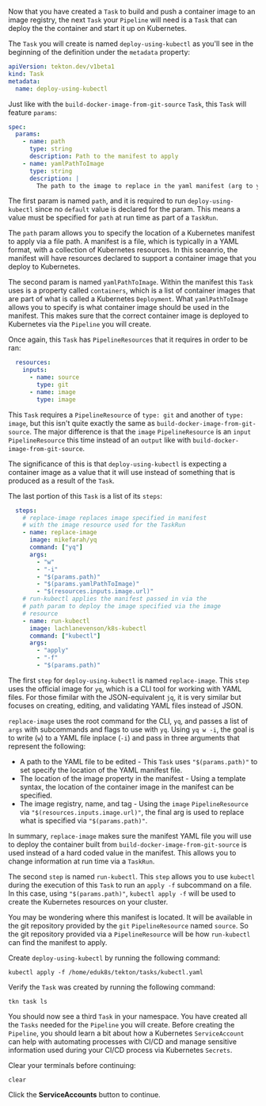 Now that you have created a `Task` to build and push a container image to an image
registry, the next `Task` your `Pipeline` will need is a `Task` that can deploy the 
the container and start it up on Kubernetes.

The `Task` you will create is named `deploy-using-kubectl` as you'll see in the beginning 
of the definition under the `metadata` property:

```yaml
apiVersion: tekton.dev/v1beta1
kind: Task
metadata:
  name: deploy-using-kubectl
```

Just like with the `build-docker-image-from-git-source` `Task`, this `Task` will feature 
`params`:

```yaml
spec:
  params:
    - name: path
      type: string
      description: Path to the manifest to apply
    - name: yamlPathToImage
      type: string
      description: |
        The path to the image to replace in the yaml manifest (arg to yq)
```

The first param is named `path`, and it is required to run `deploy-using-kubectl` since no `default` value 
is declared for the param. This means a value must be specified for `path` at run time as part of a `TaskRun`. 

The `path` param allows you to specify the location of a Kubernetes manifest to apply via a file path. A manifest 
is a file, which is typically in a YAML format, with a collection of Kubernetes resources. In this sceanrio, the manifest 
will have resources declared to support a container image that you deploy to Kubernetes. 

The second param is named `yamlPathToImage`. Within the manifest this `Task` uses is a property called `containers`, which 
is a list of container images that are part of what is called a Kubernetes `Deployment`. What `yamlPathToImage` allows you 
to specify is what container image should be used in the manifest. This makes sure that the correct container image is deployed 
to Kubernetes via the `Pipeline` you will create.

Once again, this `Task` has `PipelineResources` that it requires in order to be ran:

```yaml
  resources:
    inputs:
      - name: source
        type: git
      - name: image
        type: image
```

This `Task` requires a `PipelineResource` of `type: git` and another of `type: image`, but this isn't quite exactly 
the same as `build-docker-image-from-git-source`. The major difference is that the `image` `PipelineResource` is an 
`input` `PipelineResource` this time instead of an `output` like with `build-docker-image-from-git-source`.

The significance of this is that `deploy-using-kubectl` is expecting a container image as a value that it will use 
instead of something that is produced as a result of the `Task`.

The last portion of this `Task` is a list of its `steps`:

```yaml
  steps:
    # replace-image replaces image specified in manifest
    # with the image resource used for the TaskRun
    - name: replace-image
      image: mikefarah/yq
      command: ["yq"]
      args:
        - "w"
        - "-i"
        - "$(params.path)"
        - "$(params.yamlPathToImage)"
        - "$(resources.inputs.image.url)"
    # run-kubectl applies the manifest passed in via the 
    # path param to deploy the image specified via the image
    # resource
    - name: run-kubectl
      image: lachlanevenson/k8s-kubectl
      command: ["kubectl"]
      args:
        - "apply"
        - "-f"
        - "$(params.path)"
```

The first `step` for `deploy-using-kubectl` is named `replace-image`. This `step` uses the official image for `yq`, which 
is a CLI tool for working with YAML files. For those fimilar with the JSON-equivalent `jq`, it is very similar but focuses 
on creating, editing, and validating YAML files instead of JSON.

`replace-image` uses the root command for the CLI, `yq`, and passes a list of `args` with subcommands and flags to use with 
`yq`. Using `yq w -i`, the goal is to write (`w`) to a YAML file inplace (`-i`) and pass in three arguments that represent 
the following:
* A path to the YAML file to be edited - This `Task` uses `"$(params.path)"` to set specify the location of the YAML manifest file.
* The location of the image property in the manifest - Using a template syntax, the location of the container image in the manifest 
can be specified.
* The image registry, name, and tag - Using the `image` `PipelineResource` via `"$(resources.inputs.image.url)"`, the final arg is 
used to replace what is specified via `"$(params.path)"`.

In summary, `replace-image` makes sure the manifest YAML file you will use to deploy the container built from `build-docker-image-from-git-source` 
is used instead of a hard coded value in the manifest. This allows you to change information at run time via a `TaskRun`.

The second `step` is named `run-kubectl`. This `step` allows you to use `kubectl` during the execution of this `Task` to run an 
`apply -f` subcommand on a file. In this case, using `"$(params.path)"`, `kubectl apply -f` will be used to create the Kubernetes 
resources on your cluster.

You may be wondering where this manifest is located. It will be available in the git repository provided by the `git` `PipelineResource` 
named `source`. So the git repository provided via a `PipelineResource` will be how `run-kubectl` can find the manifest to apply.

Create `deploy-using-kubectl` by running the following command:

```execute-1
kubectl apply -f /home/eduk8s/tekton/tasks/kubectl.yaml
```

Verify the `Task` was created by running the following command:

```execute-1
tkn task ls
```

You should now see a third `Task` in your namespace. You have created all the `Tasks` needed for the `Pipeline` you will create. Before creating 
the `Pipeline`, you should learn a bit about how a Kubernetes `ServiceAccount` can help with automating processes with CI/CD and manage sensitive 
information used during your CI/CD process via Kubernetes `Secrets`.

Clear your terminals before continuing:

```execute-1 
clear
```

Click the **ServiceAccounts** button to continue.